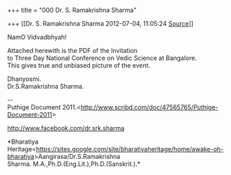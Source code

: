 +++
title = "000 Dr. S. Ramakrishna Sharma"

+++
[[Dr. S. Ramakrishna Sharma	2012-07-04, 11:05:24 [Source](https://groups.google.com/g/bvparishat/c/VeObbTg17Qc)]]



NamO Vidvadbhyah!  
  
Attached herewith is the PDF of the Invitation  
to Three Day National Conference on Vedic Science at Bangalore.  
This gives true and unbiased picture of the event.  
  
Dhanyosmi.  
Dr.S.Ramakrishna Sharma.  
  
--  
Puthige Document 2011.\<<http://www.scribd.com/doc/47565765/Puthige-Document-2011>\>  
  
<http://www.facebook.com/dr.srk.sharma>  
  
\*Bharatiya Heritage\<<https://sites.google.com/site/bharatiyaheritage/home/awake-oh-bharatiya>\>Aangirasa/Dr.S.Ramakrishna  
Sharma. M.A.,Ph.D.(Eng.Lit.),Ph.D.(Sanskrit.).\*  

